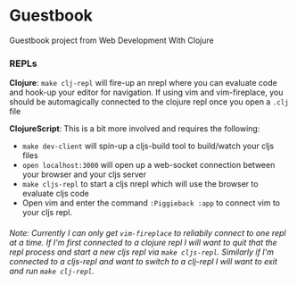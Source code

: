 # Guestbook

Guestbook project from Web Development With Clojure

### REPLs

**Clojure**: `make clj-repl` will fire-up an nrepl where you can evaluate code and hook-up your editor for navigation. If using vim and vim-fireplace, you should be automagically connected to the clojure repl once you open a `.clj` file

**ClojureScript**: This is a bit more involved and requires the following:

-   `make dev-client` will spin-up a cljs-build tool to build/watch your cljs files
-   `open localhost:3000` will open up a web-socket connection between your browser and your cljs server
-   `make cljs-repl` to start a cljs nrepl which will use the browser to evaluate cljs code
-   Open vim and enter the command `:Piggieback :app` to connect vim to your cljs repl.

###### Note: Currently I can only get `vim-fireplace` to reliabily connect to one repl at a time. If I'm first connected to a clojure repl I will want to quit that the repl process and start a new cljs repl via `make cljs-repl`. Similarly if I'm connected to a cljs-repl and want to switch to a clj-repl I will want to exit and run `make clj-repl`.
